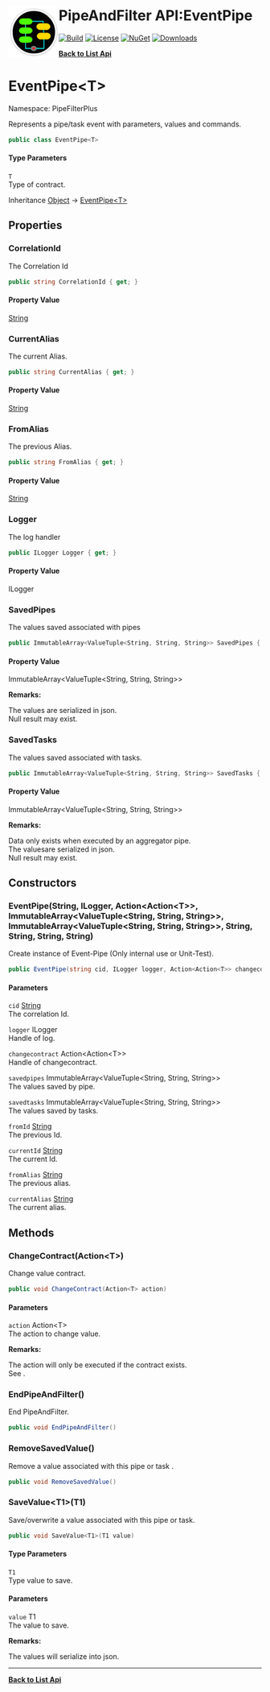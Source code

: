 # <img align="left" width="100" height="100" src="../images/icon.png">PipeAndFilter API:EventPipe<T> 

[![Build](https://github.com/FRACerqueira/PipeAndFilter/workflows/Build/badge.svg)](https://github.com/FRACerqueira/PipeAndFilter/actions/workflows/build.yml)
[![License](https://img.shields.io/badge/License-MIT-brightgreen.svg)](https://github.com/FRACerqueira/PipeAndFilter/blob/master/LICENSE)
[![NuGet](https://img.shields.io/nuget/v/PipeAndFilter)](https://www.nuget.org/packages/PipeAndFilter/)
[![Downloads](https://img.shields.io/nuget/dt/PipeAndFilter)](https://www.nuget.org/packages/PipeAndFilter/)

[**Back to List Api**](./apis.md)

# EventPipe&lt;T&gt;

Namespace: PipeFilterPlus

Represents a pipe/task event with parameters, values ​​and commands.

```csharp
public class EventPipe<T>
```

#### Type Parameters

`T`<br>
Type of contract.

Inheritance [Object](https://docs.microsoft.com/en-us/dotnet/api/system.object) → [EventPipe&lt;T&gt;](./pipefilterplus.eventpipe-1.md)

## Properties

### <a id="properties-correlationid"/>**CorrelationId**

The Correlation Id

```csharp
public string CorrelationId { get; }
```

#### Property Value

[String](https://docs.microsoft.com/en-us/dotnet/api/system.string)<br>

### <a id="properties-currentalias"/>**CurrentAlias**

The current Alias.

```csharp
public string CurrentAlias { get; }
```

#### Property Value

[String](https://docs.microsoft.com/en-us/dotnet/api/system.string)<br>

### <a id="properties-fromalias"/>**FromAlias**

The previous Alias.

```csharp
public string FromAlias { get; }
```

#### Property Value

[String](https://docs.microsoft.com/en-us/dotnet/api/system.string)<br>

### <a id="properties-logger"/>**Logger**

The log handler

```csharp
public ILogger Logger { get; }
```

#### Property Value

ILogger<br>

### <a id="properties-savedpipes"/>**SavedPipes**

The values saved ​​associated with pipes

```csharp
public ImmutableArray<ValueTuple<String, String, String>> SavedPipes { get; }
```

#### Property Value

ImmutableArray&lt;ValueTuple&lt;String, String, String&gt;&gt;<br>

**Remarks:**

The values ​​are serialized in json.
 <br>Null result may exist.

### <a id="properties-savedtasks"/>**SavedTasks**

The values saved ​​associated with tasks.

```csharp
public ImmutableArray<ValueTuple<String, String, String>> SavedTasks { get; }
```

#### Property Value

ImmutableArray&lt;ValueTuple&lt;String, String, String&gt;&gt;<br>

**Remarks:**

Data only exists when executed by an aggregator pipe.
 <br>The values ​​are serialized in json.<br>Null result may exist.

## Constructors

### <a id="constructors-.ctor"/>**EventPipe(String, ILogger, Action&lt;Action&lt;T&gt;&gt;, ImmutableArray&lt;ValueTuple&lt;String, String, String&gt;&gt;, ImmutableArray&lt;ValueTuple&lt;String, String, String&gt;&gt;, String, String, String, String)**

Create instance of Event-Pipe (Only internal use or Unit-Test).

```csharp
public EventPipe(string cid, ILogger logger, Action<Action<T>> changecontract, ImmutableArray<ValueTuple<String, String, String>> savedpipes, ImmutableArray<ValueTuple<String, String, String>> savedtasks, string fromId, string currentId, string fromAlias, string currentAlias)
```

#### Parameters

`cid` [String](https://docs.microsoft.com/en-us/dotnet/api/system.string)<br>
The correlation Id.

`logger` ILogger<br>
Handle of log.

`changecontract` Action&lt;Action&lt;T&gt;&gt;<br>
Handle of changecontract.

`savedpipes` ImmutableArray&lt;ValueTuple&lt;String, String, String&gt;&gt;<br>
The values saved by pipe.

`savedtasks` ImmutableArray&lt;ValueTuple&lt;String, String, String&gt;&gt;<br>
The values saved by tasks.

`fromId` [String](https://docs.microsoft.com/en-us/dotnet/api/system.string)<br>
The previous Id.

`currentId` [String](https://docs.microsoft.com/en-us/dotnet/api/system.string)<br>
The current Id.

`fromAlias` [String](https://docs.microsoft.com/en-us/dotnet/api/system.string)<br>
The previous alias.

`currentAlias` [String](https://docs.microsoft.com/en-us/dotnet/api/system.string)<br>
The current alias.

## Methods

### <a id="methods-changecontract"/>**ChangeContract(Action&lt;T&gt;)**

Change value contract.

```csharp
public void ChangeContract(Action<T> action)
```

#### Parameters

`action` Action&lt;T&gt;<br>
The action to change value.

**Remarks:**

The action will only be executed if the contract exists.
 <br>See .

### <a id="methods-endpipeandfilter"/>**EndPipeAndFilter()**

End PipeAndFilter.

```csharp
public void EndPipeAndFilter()
```

### <a id="methods-removesavedvalue"/>**RemoveSavedValue()**

Remove a value associated with this pipe or task .

```csharp
public void RemoveSavedValue()
```

### <a id="methods-savevalue"/>**SaveValue&lt;T1&gt;(T1)**

Save/overwrite a value associated with this pipe or task.

```csharp
public void SaveValue<T1>(T1 value)
```

#### Type Parameters

`T1`<br>
Type value to save.

#### Parameters

`value` T1<br>
The value to save.

**Remarks:**

The values ​​will serialize into json.


- - -
[**Back to List Api**](./apis.md)
